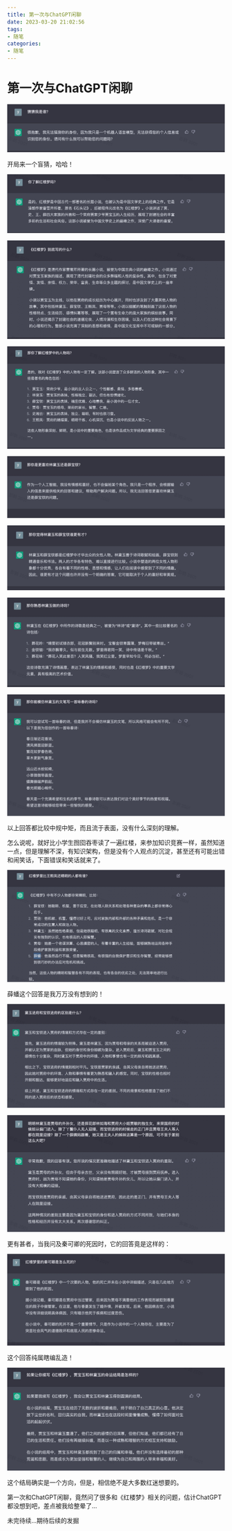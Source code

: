 ```yaml
---
title: 第一次与ChatGPT闲聊
date: 2023-03-20 21:02:56
tags:
- 随笔
categories:
- 随笔
---
```


# 第一次与ChatGPT闲聊

![](assets/16792994415736.jpg)

<!-- more -->

开局来一个盲猜，哈哈！

![](assets/16792994578027.jpg)

![](assets/16792994726246.jpg)

![](assets/16792994851225.jpg)

![](assets/16792994960092.jpg)

![](assets/16792995226589.jpg)

![](assets/16792995362169.jpg)

![](assets/16792995475238.jpg)

以上回答都比较中规中矩，而且流于表面，没有什么深刻的理解。

怎么说呢，就好比小学生囫囵吞枣读了一遍红楼，来参加知识竞赛一样，虽然知道一点，但是理解不深，有知识架构，但是没有个人观点的沉淀，甚至还有可能出错和闹笑话，下面错误和笑话就来了。

![](assets/16792999646971.jpg)

薛蟠这个回答是我万万没有想到的！

![](assets/16792995731944.jpg)

![](assets/16792995866936.jpg)

更有甚者，当我问及秦可卿的死因时，它的回答竟是这样的：

![](assets/16792996066039.jpg)

这个回答纯属瞎编乱造！

![](assets/16792996214610.jpg)

这个结局确实是一个方向，但是，相信绝不是大多数红迷想要的。

第一次和ChatGPT闲聊，竟然问了很多和《红楼梦》相关的问题，估计ChatGPT都没想到吧，差点被我给整晕了...

未完待续...期待后续的发掘